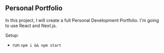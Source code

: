 ## Personal Portfolio

In this project, I will create a full Personal Development Portfolio. I'm going to use React and Next.js.

Setup:
- run ```npm i && npm start```
